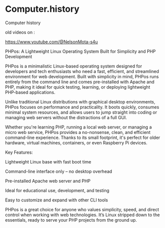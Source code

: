 # Computer.history
Computer history 


old videos on :

https://www.youtube.com/@NelsonMota-s4u




PHPos: A Lightweight Linux Operating System Built for Simplicity and PHP Development

PHPos is a minimalistic Linux-based operating system designed for developers and tech enthusiasts who need a fast, efficient, and streamlined environment for web development. Built with simplicity in mind, PHPos runs entirely from the command line and comes pre-installed with Apache and PHP, making it ideal for quick testing, learning, or deploying lightweight PHP-based applications.

Unlike traditional Linux distributions with graphical desktop environments, PHPos focuses on performance and practicality. It boots quickly, consumes minimal system resources, and allows users to jump straight into coding or managing web servers without the distractions of a full GUI.

Whether you're learning PHP, running a local web server, or managing a micro web service, PHPos provides a no-nonsense, clean, and efficient command-line experience. Thanks to its small footprint, it's perfect for older hardware, virtual machines, containers, or even Raspberry Pi devices.

Key Features:

Lightweight Linux base with fast boot time

Command-line interface only – no desktop overhead

Pre-installed Apache web server and PHP

Ideal for educational use, development, and testing

Easy to customize and expand with other CLI tools


PHPos is a great choice for anyone who values simplicity, speed, and direct control when working with web technologies. It’s Linux stripped down to the essentials, ready to serve your PHP projects from the ground up.


